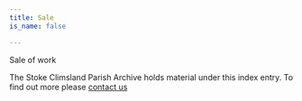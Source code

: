 ```yaml
---
title: Sale
is_name: false

---
```


Sale of work


The Stoke Climsland Parish Archive holds material under this index entry. To find out more please [contact us](/contact/)
